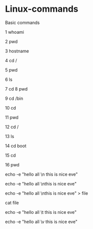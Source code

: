 # Linux-commands
Basic commands

1 whoami

2 pwd

3 hostname

4 cd /

5 pwd

6 ls

7 cd
8 pwd

9 cd /bin

10 cd

11 pwd

12 cd /

13 ls

14 cd boot

15 cd

16 pwd

echo -e "hello all \n this is nice eve"

echo -e "hello all \nthis is nice eve"

echo -e "hello all \nthis is nice eve" > file

cat file

echo -e "hello all \t this is nice eve"

echo -e "hello all \v this is nice eve"
